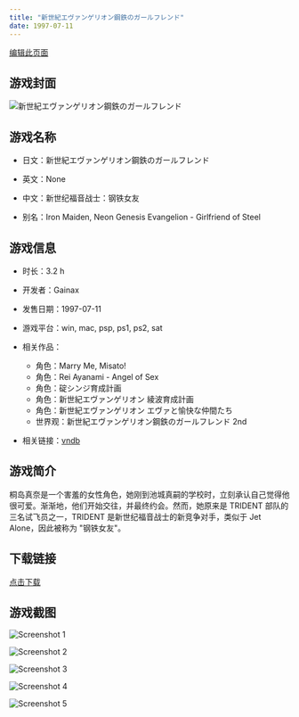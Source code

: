 ```yaml
---
title: "新世紀エヴァンゲリオン鋼鉄のガールフレンド"
date: 1997-07-11
---
```

[编辑此页面](https://github.com/ACG-3/ADV3-source/blob/main/source/_posts/games/%E6%96%B0%E4%B8%96%E7%B4%80%E3%82%A8%E3%83%B4%E3%82%A1%E3%83%B3%E3%82%B2%E3%83%AA%E3%82%AA%E3%83%B3%E9%8B%BC%E9%89%84%E3%81%AE%E3%82%AC%E3%83%BC%E3%83%AB%E3%83%95%E3%83%AC%E3%83%B3%E3%83%89.md)

## 游戏封面

![新世紀エヴァンゲリオン鋼鉄のガールフレンド](https%3A//pan.timero.xyz/onedrive/img_lib_001/%E6%96%B0%E4%B8%96%E7%B4%80%E3%82%A8%E3%83%B4%E3%82%A1%E3%83%B3%E3%82%B2%E3%83%AA%E3%82%AA%E3%83%B3%E9%8B%BC%E9%89%84%E3%81%AE%E3%82%AC%E3%83%BC%E3%83%AB%E3%83%95%E3%83%AC%E3%83%B3%E3%83%89_cover.avif)


## 游戏名称

- 日文：新世紀エヴァンゲリオン鋼鉄のガールフレンド
- 英文：None
- 中文：新世纪福音战士：钢铁女友

- 别名：Iron Maiden, Neon Genesis Evangelion - Girlfriend of Steel


## 游戏信息

- 时长：3.2 h
- 开发者：Gainax
- 发售日期：1997-07-11
- 游戏平台：win, mac, psp, ps1, ps2, sat
- 相关作品：
   - 角色：Marry Me, Misato!
   - 角色：Rei Ayanami - Angel of Sex
   - 角色：碇シンジ育成計画
   - 角色：新世紀エヴァンゲリオン 綾波育成計画
   - 角色：新世紀エヴァンゲリオン エヴァと愉快な仲間たち
   - 世界观：新世紀エヴァンゲリオン鋼鉄のガールフレンド 2nd

- 相关链接：[vndb](https://vndb.org/v556)


## 游戏简介

桐岛真奈是一个害羞的女性角色，她刚到池城真嗣的学校时，立刻承认自己觉得他很可爱。渐渐地，他们开始交往，并最终约会。然而，她原来是 TRIDENT 部队的三名试飞员之一，TRIDENT 是新世纪福音战士的新竞争对手，类似于 Jet Alone，因此被称为 "钢铁女友"。




## 下载链接

[点击下载](https://pan.timero.xyz/onedrive/adv_lib_001/%E6%96%B0%E4%B8%96%E7%B4%80%E3%82%A8%E3%83%B4%E3%82%A1%E3%83%B3%E3%82%B2%E3%83%AA%E3%82%AA%E3%83%B3%E9%8B%BC%E9%89%84%E3%81%AE%E3%82%AC%E3%83%BC%E3%83%AB%E3%83%95%E3%83%AC%E3%83%B3%E3%83%89)


## 游戏截图


![Screenshot 1](https%3A//pan.timero.xyz/onedrive/img_lib_001/%E6%96%B0%E4%B8%96%E7%B4%80%E3%82%A8%E3%83%B4%E3%82%A1%E3%83%B3%E3%82%B2%E3%83%AA%E3%82%AA%E3%83%B3%E9%8B%BC%E9%89%84%E3%81%AE%E3%82%AC%E3%83%BC%E3%83%AB%E3%83%95%E3%83%AC%E3%83%B3%E3%83%89_Screenshot_1.avif)

![Screenshot 2](https%3A//pan.timero.xyz/onedrive/img_lib_001/%E6%96%B0%E4%B8%96%E7%B4%80%E3%82%A8%E3%83%B4%E3%82%A1%E3%83%B3%E3%82%B2%E3%83%AA%E3%82%AA%E3%83%B3%E9%8B%BC%E9%89%84%E3%81%AE%E3%82%AC%E3%83%BC%E3%83%AB%E3%83%95%E3%83%AC%E3%83%B3%E3%83%89_Screenshot_2.avif)

![Screenshot 3](https%3A//pan.timero.xyz/onedrive/img_lib_001/%E6%96%B0%E4%B8%96%E7%B4%80%E3%82%A8%E3%83%B4%E3%82%A1%E3%83%B3%E3%82%B2%E3%83%AA%E3%82%AA%E3%83%B3%E9%8B%BC%E9%89%84%E3%81%AE%E3%82%AC%E3%83%BC%E3%83%AB%E3%83%95%E3%83%AC%E3%83%B3%E3%83%89_Screenshot_3.avif)

![Screenshot 4](https%3A//pan.timero.xyz/onedrive/img_lib_001/%E6%96%B0%E4%B8%96%E7%B4%80%E3%82%A8%E3%83%B4%E3%82%A1%E3%83%B3%E3%82%B2%E3%83%AA%E3%82%AA%E3%83%B3%E9%8B%BC%E9%89%84%E3%81%AE%E3%82%AC%E3%83%BC%E3%83%AB%E3%83%95%E3%83%AC%E3%83%B3%E3%83%89_Screenshot_4.avif)

![Screenshot 5](https%3A//pan.timero.xyz/onedrive/img_lib_001/%E6%96%B0%E4%B8%96%E7%B4%80%E3%82%A8%E3%83%B4%E3%82%A1%E3%83%B3%E3%82%B2%E3%83%AA%E3%82%AA%E3%83%B3%E9%8B%BC%E9%89%84%E3%81%AE%E3%82%AC%E3%83%BC%E3%83%AB%E3%83%95%E3%83%AC%E3%83%B3%E3%83%89_Screenshot_5.avif)

